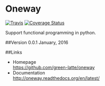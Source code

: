 Oneway
======

[![Travis](https://travis-ci.org/green-latte/oneway.svg?branch=master)](https://travis-ci.org/green-latte/oneway)
[![Coverage Status](https://coveralls.io/repos/green-latte/oneway/badge.svg?branch=master&service=github)](https://coveralls.io/github/green-latte/oneway?branch=master)

Support functional programming in python.

##Version
0.0.1  January, 2016

##Links
+ Homepage  
https://github.com/green-latte/oneway
+ Documentation  
http://oneway.readthedocs.org/en/latest/
